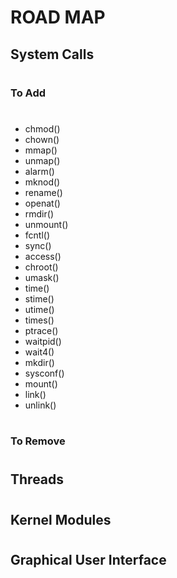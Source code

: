 # ROAD MAP #

## System Calls
#

### To Add
#
* chmod()
* chown()
* mmap()
* unmap()
* alarm()
* mknod()
* rename()
* openat()
* rmdir()
* unmount()
* fcntl()
* sync()
* access()
* chroot()
* umask()
* time()
* stime()
* utime()
* times()
* ptrace()
* waitpid()
* wait4()
* mkdir()
* sysconf()
* mount()
* link()
* unlink()
#
### To Remove
#

## Threads
#

## Kernel Modules
#

## Graphical User Interface
#